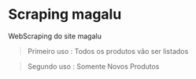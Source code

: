 # Scraping magalu

WebScraping do site magalu


> Primeiro uso : Todos os produtos vão ser listados

> Segundo uso :  Somente Novos Produtos

